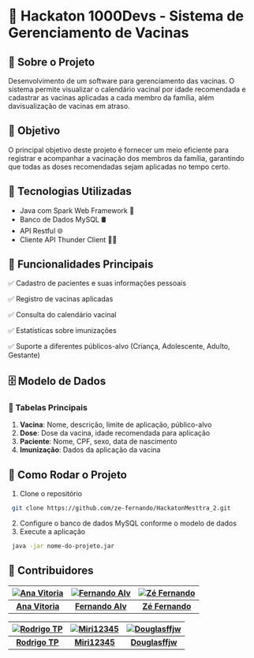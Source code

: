 # 📌 Hackaton 1000Devs - Sistema de Gerenciamento de Vacinas 

## 📖 Sobre o Projeto
Desenvolvimento de um software para gerenciamento das vacinas. O sistema permite visualizar o calendário vacinal por idade recomendada e cadastrar as vacinas aplicadas a cada membro da família, além davisualização de vacinas em atraso.

## 🎯 Objetivo
O principal objetivo deste projeto é fornecer um meio eficiente para registrar e acompanhar a vacinação dos membros da família, garantindo que todas as doses recomendadas sejam aplicadas no tempo certo.

## 🚀 Tecnologias Utilizadas
- Java com Spark Web Framework 🌟
- Banco de Dados MySQL 🛢️
- API Restful 🌐
- Cliente API Thunder Client  🧑‍💻

## 📌 Funcionalidades Principais
✅ Cadastro de pacientes e suas informações pessoais    

✅ Registro de vacinas aplicadas

✅ Consulta do calendário vacinal

✅ Estatísticas sobre imunizações

✅ Suporte a diferentes públicos-alvo (Criança, Adolescente, Adulto, Gestante)

## 🗄️ Modelo de Dados
### 🔹 Tabelas Principais
1. **Vacina**: Nome, descrição, limite de aplicação, público-alvo
2. **Dose**: Dose da vacina, idade recomendada para aplicação
3. **Paciente**: Nome, CPF, sexo, data de nascimento
4. **Imunização**: Dados da aplicação da vacina

## 🎯 Como Rodar o Projeto
1. Clone o repositório
```bash
 git clone https://github.com/ze-fernando/HackatonMesttra_2.git
```
2. Configure o banco de dados MySQL conforme o modelo de dados
3. Execute a aplicação
```bash
 java -jar nome-do-projeto.jar
```

## 📌 Contribuidores 


| [![Ana Vitoria](https://github.com/Bella-my.png?size=100)](https://github.com/Bella-my) | [![Fernando Alv](https://github.com/Fernando-Alv.png?size=100)](https://github.com/Fernando-Alv) | [![Zé Fernando](https://github.com/ze-fernando.png?size=100)](https://github.com/ze-fernando) |
|:---:|:---:|:---:|
| **[Ana Vitoria](https://github.com/Bella-my)** | **[Fernando Alv](https://github.com/Fernando-Alv)** | **[Zé Fernando](https://github.com/ze-fernando)** |

| [![Rodrigo TP](https://github.com/rodrigo-tp.png?size=100)](https://github.com/rodrigo-tp) | [![Miri12345](https://github.com/miri12345.png?size=100)](https://github.com/miri12345) |  [![Douglasffjw](https://github.com/Douglasffjw.png?size=100)](https://github.com/Douglasffjw) | 
|:---:|:---:|:---:|
| **[Rodrigo TP](https://github.com/rodrigo-tp)** | **[Miri12345](https://github.com/miri12345)** | **[Douglasffjw](https://github.com/Douglasffjw)** |
